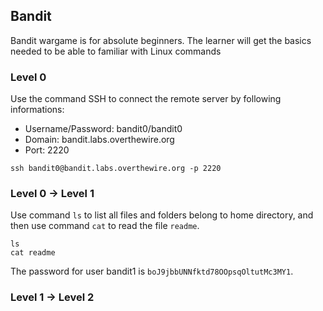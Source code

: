 ## **Bandit**
Bandit wargame is for absolute beginners. The learner will get the basics needed to be able to familiar with Linux commands

### **Level 0**
Use the command SSH to connect the remote server by following informations:
* Username/Password: bandit0/bandit0
* Domain: bandit.labs.overthewire.org
* Port: 2220

`ssh bandit0@bandit.labs.overthewire.org -p 2220`

### **Level 0 -> Level 1**
Use command `ls` to list all files and folders belong to home directory, and then use command `cat` to read the file `readme`.
```
ls 
cat readme
```
The password for user bandit1 is `boJ9jbbUNNfktd78OOpsqOltutMc3MY1`.
### **Level 1 -> Level 2**


